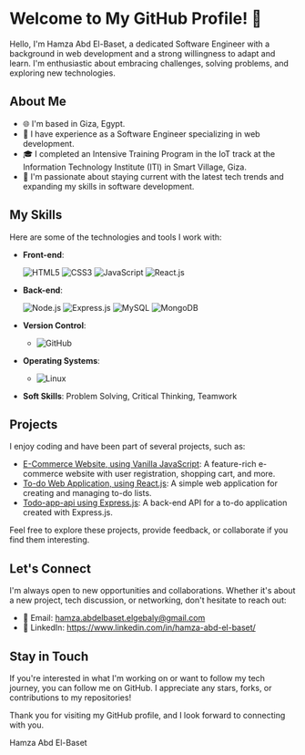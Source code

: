 # Welcome to My GitHub Profile! 👋

Hello, I'm Hamza Abd El-Baset, a dedicated Software Engineer with a background in web development and a strong willingness to adapt and learn. I'm enthusiastic about embracing challenges, solving problems, and exploring new technologies.

## About Me

- 🌐 I'm based in Giza, Egypt.
- 💼 I have experience as a Software Engineer specializing in web development.
- 🎓 I completed an Intensive Training Program in the IoT track at the Information Technology Institute (ITI) in Smart Village, Giza.
- 🚀 I'm passionate about staying current with the latest tech trends and expanding my skills in software development.

## My Skills

Here are some of the technologies and tools I work with:

- **Front-end**:

  ![HTML5](https://img.shields.io/badge/HTML5-FF5733?style=for-the-badge&logo=html5&logoColor=white)
  ![CSS3](https://img.shields.io/badge/CSS3-2965f1?style=for-the-badge&logo=css3&logoColor=white)
  ![JavaScript](https://img.shields.io/badge/JavaScript-F7DF1E?style=for-the-badge&logo=javascript&logoColor=black)
  ![React.js](https://img.shields.io/badge/React.js-61DAFB?style=for-the-badge&logo=react&logoColor=black)
  
- **Back-end**:

  ![Node.js](https://img.shields.io/badge/Node.js-339933?style=for-the-badge&logo=node.js&logoColor=white)
  ![Express.js](https://img.shields.io/badge/Express.js-000000?style=for-the-badge&logo=express&logoColor=white)
  ![MySQL](https://img.shields.io/badge/MySQL-4479A1?style=for-the-badge&logo=mysql&logoColor=white)
  ![MongoDB](https://img.shields.io/badge/MongoDB-47A248?style=for-the-badge&logo=mongodb&logoColor=white)
- **Version Control**: 
  - ![GitHub](https://img.shields.io/badge/GitHub-181717?style=for-the-badge&logo=github&logoColor=white)
- **Operating Systems**: 
  - ![Linux](https://img.shields.io/badge/Linux-FCC624?style=for-the-badge&logo=linux&logoColor=black)
- **Soft Skills**: Problem Solving, Critical Thinking, Teamwork

## Projects

I enjoy coding and have been part of several projects, such as:

- [E-Commerce Website, using Vanilla JavaScript](#): A feature-rich e-commerce website with user registration, shopping cart, and more.
- [To-do Web Application, using React.js](#): A simple web application for creating and managing to-do lists.
- [Todo-app-api using Express.js](#): A back-end API for a to-do application created with Express.js.


Feel free to explore these projects, provide feedback, or collaborate if you find them interesting.

## Let's Connect

I'm always open to new opportunities and collaborations. Whether it's about a new project, tech discussion, or networking, don't hesitate to reach out:

- 📧 Email: hamza.abdelbaset.elgebaly@gmail.com
- 💬 LinkedIn: https://www.linkedin.com/in/hamza-abd-el-baset/

## Stay in Touch

If you're interested in what I'm working on or want to follow my tech journey, you can follow me on GitHub. I appreciate any stars, forks, or contributions to my repositories!

Thank you for visiting my GitHub profile, and I look forward to connecting with you.

Hamza Abd El-Baset


<!--
**Hamza-Abd-El-Baset/Hamza-Abd-El-Baset** is a ✨ _special_ ✨ repository because its `README.md` (this file) appears on your GitHub profile.

Here are some ideas to get you started:

- 🔭 I’m currently working on ...
- 🌱 I’m currently learning ...
- 👯 I’m looking to collaborate on ...
- 🤔 I’m looking for help with ...
- 💬 Ask me about ...
- 📫 How to reach me: ...
- 😄 Pronouns: ...
- ⚡ Fun fact: ...
-->
